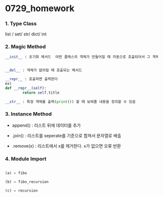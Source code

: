 # 0729_homework

### 1. Type Class

list / set/ str/ dict/ int



### 2. Magic Method

```python
__init__ : 초기화 메서드  어떤 클래스의 객체가 만들어질 때 자동으로 호출되어서 그 객체가 갖게 될 여러 가지 성질을 정해준다.

   
__del__ : 객체가 없어질 때 호출되는 메서드
    
__repr__ : 호출하면 출력한다
ex)  
def __repr__(self):
        return self.title
    
__str__ : 특정 객체를 출력(print()) 할 때 보여줄 내용을 정의할 수 있음
```



### 3. Instance Method

- append() : 리스트 뒤에 데이터를 추가
- .join() : 리스트를 seperate를 기준으로 합쳐서 문자열로 배출   

- .remove(x) : 리스트에서 x를 제거한다. x가 없으면 오류 반환

### 4.  Module Import

```python

(a) = fibo

(b) = fibo_recursion

(c) = recursion
```

